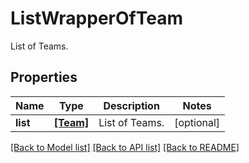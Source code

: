 # ListWrapperOfTeam

List of Teams.
## Properties
Name | Type | Description | Notes
------------ | ------------- | ------------- | -------------
**list** | [**[Team]**](Team.md) | List of Teams. | [optional] 

[[Back to Model list]](../README.md#documentation-for-models) [[Back to API list]](../README.md#documentation-for-api-endpoints) [[Back to README]](../README.md)


